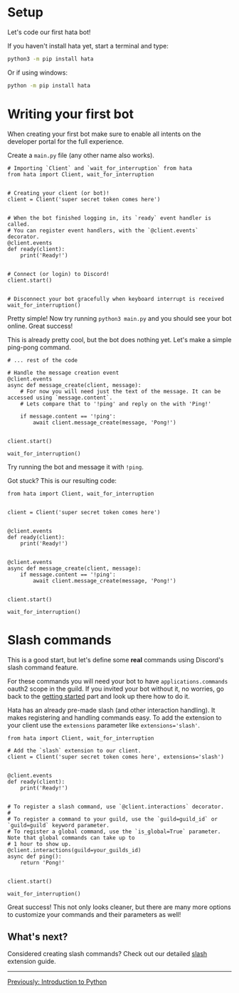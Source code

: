 # Setup

Let's code our first hata bot!

If you haven't install hata yet, start a terminal and type:

```sh
python3 -m pip install hata
```

Or if using windows:

```sh
python -m pip install hata
```

# Writing your first bot

When creating your first bot make sure to enable all intents on the developer portal for the full experience.

Create a `main.py` file (any other name also works).

```py3
# Importing `Client` and `wait_for_interruption` from hata
from hata import Client, wait_for_interruption


# Creating your client (or bot)!
client = Client('super secret token comes here')


# When the bot finished logging in, its `ready` event handler is called.
# You can register event handlers, with the `@client.events` decorator.
@client.events
def ready(client):
    print('Ready!')


# Connect (or login) to Discord!
client.start()


# Disconnect your bot gracefully when keyboard interrupt is received
wait_for_interruption()
```

Pretty simple! Now try running `python3 main.py` and you should see your bot online. Great success!

This is already pretty cool, but the bot does nothing yet. Let's make a simple ping-pong command.

```py3
# ... rest of the code

# Handle the message creation event
@client.events
async def message_create(client, message):
    # For now you will need just the text of the message. It can be accessed using `message.content`.
    # Lets compare that to '!ping' and reply on the with 'Ping!'
    
    if message.content == '!ping':
        await client.message_create(message, 'Pong!')


client.start()

wait_for_interruption()

```

Try running the bot and message it with `!ping`.

Got stuck? This is our resulting code:

```py3
from hata import Client, wait_for_interruption


client = Client('super secret token comes here')


@client.events
def ready(client):
    print('Ready!')


@client.events
async def message_create(client, message):
    if message.content == '!ping':
        await client.message_create(message, 'Pong!')


client.start()

wait_for_interruption()
```

# Slash commands

This is a good start, but let's define some **real** commands using Discord's slash command feature.

For these commands you will need your bot to have `applications.commands` oauth2 scope in the guild.
If you invited your bot without it, no worries, go back to the [getting started](./getting_started.md) part and
look up there how to do it.

Hata has an already pre-made slash (and other interaction handling). It makes registering and
handling commands easy. To add the extension to your client use the `extensions` parameter like `extensions='slash'`.

```py3
from hata import Client, wait_for_interruption

# Add the `slash` extension to our client.
client = Client('super secret token comes here', extensions='slash')


@client.events
def ready(client):
    print('Ready!')


# To register a slash command, use `@client.interactions` decorator.
#
# To register a command to your guild, use the `guild=guild_id` or `guild=guild` keyword parameter.
# To register a global command, use the `is_global=True` parameter. Note that global commands can take up to
# 1 hour to show up.
@client.interactions(guild=your_guilds_id)
async def ping():
    return 'Pong!'


client.start()

wait_for_interruption()
```

Great success! This not only looks cleaner, but there are many more options to customize your commands and their
parameters as well!

## What's next?

Considered creating slash commands? Check out our detailed [slash](slash.md) extension guide.

----

<p align="left">
    <a href="./introduction_to_python.md">Previously: Introduction to Python</a>
</p>
